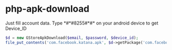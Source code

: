 # php-apk-download
Just fill account data.
Type \*#\*#8255#\*#\* on your android device to get Device_ID

```php
$d = new GStoreApkDownload($email, $password, $device_id);
file_put_contents('com.facebook.katana.apk', $d->getPackage('com.facebook.katana'));
```
